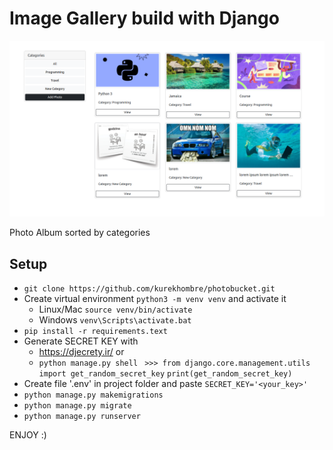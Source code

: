 # Image Gallery build with Django


![Alt text](/photobucket_ss.png?raw=true "/photobucket")


Photo Album sorted by categories

## Setup

- ``` git clone https://github.com/kurekhombre/photobucket.git ```
- Create virtual environment ```python3 -m venv venv``` and activate it
  - Linux/Mac ``` source venv/bin/activate ```
  - Windows ``` venv\Scripts\activate.bat ```
- ``` pip install -r requirements.text ```
- Generate SECRET KEY with 
  - https://djecrety.ir/ or 
  - ``` python manage.py shell ``` 
   ``` >>> from django.core.management.utils import get_random_secret_key``` 
  ``` print(get_random_secret_key) ```
- Create  file '.env' in project folder and paste ``` SECRET_KEY='<your_key>' ```
- ``` python manage.py makemigrations ```
- ``` python manage.py migrate ```
- ``` python manage.py runserver ```


 ENJOY :)
